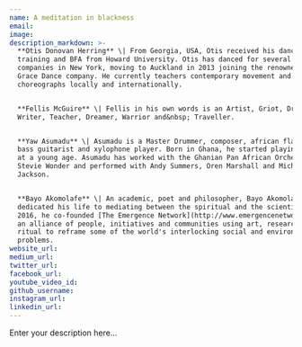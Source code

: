 ```yaml
---
name: A meditation in blackness
email:
image:
description_markdown: >-
  **Otis Donovan Herring** \| From Georgia, USA, Otis received his dance
  training and BFA from Howard University. Otis has danced for several notable
  companies in New York, moving to Auckland in 2013 joining the renowned Black
  Grace Dance company. He currently teachers contemporary movement and
  choreographs locally and internationally.


  **Fellis McGuire** \| Fellis in his own words is an Artist, Griot, Drummer,
  Writer, Teacher, Dreamer, Warrior and&nbsp; Traveller.


  **Yaw Asumadu** \| Asumadu is a Master Drummer, composer, african flautist,
  bass guitarist and xylophone player. Born in Ghana, he started playing drums
  at a young age. Asumadu has worked with the Ghanian Pan African Orchestra,
  Stevie Wonder and performed with Andy Summers, Oren Marshall and Michael
  Jackson.


  **Bayo Akomolafe** \| An academic, poet and philosopher, Bayo Akomolafe has
  dedicated his life to mediating between the spiritual and the scientific. In
  2016, he co-founded [The Emergence Network](http://www.emergencenetwork.org/),
  an alliance of people, initiatives and communities using art, research and
  ritual to reframe some of the world's interlocking social and environmental
  problems.
website_url:
medium_url:
twitter_url:
facebook_url:
youtube_video_id:
github_username:
instagram_url:
linkedin_url:
---
```


Enter your description here...
